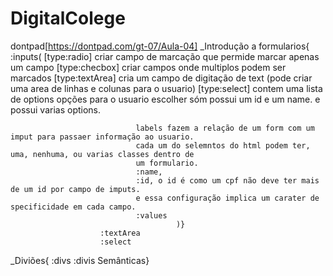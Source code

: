 # DigitalColege

dontpad[https://dontpad.com/gt-07/Aula-04]
_Introdução a formularios{
                        :inputs(
                                [type:radio] criar campo de marcação que permide marcar apenas um campo
                                [type:checbox] criar campos onde multiplos podem ser marcados
                                [type:textArea] cria um campo de digitação de text (pode criar uma area de linhas e colunas para o usuario)
                                [type:select] contem uma lista de options opções para o usuario escolher sóm possui um id e um name. e possui varias options.

                                labels fazem a relação de um form com um imput para passaer informação ao usuario.
                                cada um do selemntos do html podem ter, uma, nenhuma, ou varias classes dentro de 
                                um formulario.
                                :name, 
                                :id, o id é como um cpf não deve ter mais de um id por campo de imputs. 
                                e essa configuração implica um carater de specificidade em cada campo. 
                                :values
                                         )}
                        :textArea
                        :select
_Diviões{
        :divs
        :divis Semânticas}

            